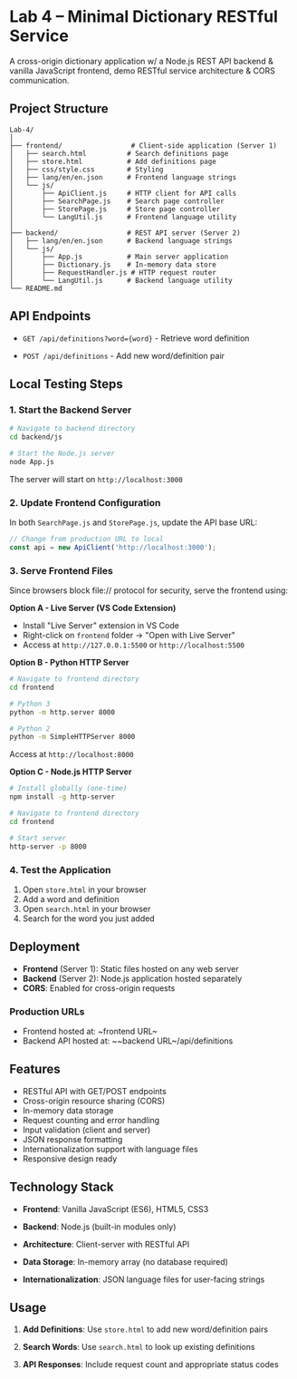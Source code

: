 # Lab 4 – Minimal Dictionary RESTful Service

A cross-origin dictionary application w/ a Node.js REST API backend & vanilla JavaScript frontend, demo RESTful service architecture & CORS communication.

## Project Structure

```
Lab-4/
│
├── frontend/                 # Client-side application (Server 1)
│   ├── search.html          # Search definitions page
│   ├── store.html           # Add definitions page
│   ├── css/style.css        # Styling
│   ├── lang/en/en.json      # Frontend language strings
│   └── js/
│       ├── ApiClient.js     # HTTP client for API calls
│       ├── SearchPage.js    # Search page controller
│       ├── StorePage.js     # Store page controller
│       └── LangUtil.js      # Frontend language utility
│
├── backend/                 # REST API server (Server 2)
│   ├── lang/en/en.json      # Backend language strings
│   └── js/
│       ├── App.js           # Main server application
│       ├── Dictionary.js    # In-memory data store
│       ├── RequestHandler.js # HTTP request router
│       └── LangUtil.js      # Backend language utility
└── README.md
```

## API Endpoints

- `GET /api/definitions?word={word}` - Retrieve word definition

- `POST /api/definitions` - Add new word/definition pair

## Local Testing Steps

### 1. Start the Backend Server

```bash
# Navigate to backend directory
cd backend/js

# Start the Node.js server
node App.js
```

The server will start on `http://localhost:3000`

### 2. Update Frontend Configuration
In both `SearchPage.js` and `StorePage.js`, update the API base URL:
```javascript
// Change from production URL to local
const api = new ApiClient('http://localhost:3000');
```

### 3. Serve Frontend Files
Since browsers block file:// protocol for security, serve the frontend using:

**Option A - Live Server (VS Code Extension)**
- Install "Live Server" extension in VS Code
- Right-click on `frontend` folder → "Open with Live Server"
- Access at `http://127.0.0.1:5500` or `http://localhost:5500`

**Option B - Python HTTP Server**
```bash
# Navigate to frontend directory
cd frontend

# Python 3
python -m http.server 8000

# Python 2
python -m SimpleHTTPServer 8000
```
Access at `http://localhost:8000`

**Option C - Node.js HTTP Server**
```bash
# Install globally (one-time)
npm install -g http-server

# Navigate to frontend directory
cd frontend

# Start server
http-server -p 8000
```

### 4. Test the Application
1. Open `store.html` in your browser
2. Add a word and definition
3. Open `search.html` in your browser  
4. Search for the word you just added

## Deployment
- **Frontend** (Server 1): Static files hosted on any web server
- **Backend** (Server 2): Node.js application hosted separately
- **CORS**: Enabled for cross-origin requests

### Production URLs
- Frontend hosted at: ~frontend URL~
- Backend API hosted at: ~~backend URL~/api/definitions

## Features
- RESTful API with GET/POST endpoints
- Cross-origin resource sharing (CORS)
- In-memory data storage
- Request counting and error handling
- Input validation (client and server)
- JSON response formatting
- Internationalization support with language files
- Responsive design ready

## Technology Stack

- **Frontend**: Vanilla JavaScript (ES6), HTML5, CSS3
- **Backend**: Node.js (built-in modules only)

- **Architecture**: Client-server with RESTful API
- **Data Storage**: In-memory array (no database required)
- **Internationalization**: JSON language files for user-facing strings

## Usage

1. **Add Definitions**: Use `store.html` to add new word/definition pairs

2. **Search Words**: Use `search.html` to look up existing definitions

3. **API Responses**: Include request count and appropriate status codes
